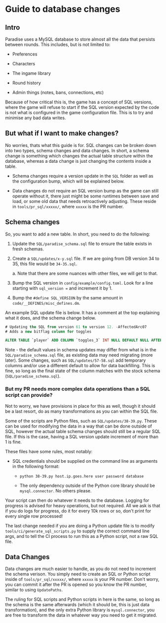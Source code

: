 # Guide to database changes

## Intro

Paradise uses a MySQL database to store almost all the data that persists
between rounds. This includes, but is not limited to:

- Preferences

- Characters

- The ingame library

- Round history

- Admin things (notes, bans, connections, etc)

Because of how critical this is, the game has a concept of SQL versions, where
the game will refuse to start if the SQL version expected by the code is not
what is configured in the game configuration file. This is to try and minimise
any bad data writes.

## But what if I want to make changes?

No worries, thats what this guide is for. SQL changes can be broken down into
two types, schema changes and data changes. In short, a schema change is
something which changes the actual table structure within the database, whereas
a data change is just changing the contents inside a table.

- Schema changes require a version update in the `SQL` folder as well as the
  configuration bump, which will be explained below.

- Data changes do not require an SQL version bump as the game can still operate
  without it, there just might be some runtimes between save and load, or some
  old data that needs retroactively adjusting. These reside in
  `tools/pr_sql/xxxxx/`, where `xxxxx` is the PR number.

## Schema changes

So, you want to add a new table. In short, you need to do the following:

1. Update the `SQL/paradise_schema.sql` file to ensure the table exists in
  fresh schemas.

2. Create a `SQL/updates/x-y.sql` file. If we are going from DB version 34 to
  35, this file would be `34-35.sql`.

    a. Note that there are some nuances with other files, we will get to that.

3. Bump the SQL version in `config/example/config.toml`. Look for a line
  starting with `sql_version =` and increment it by 1.

4. Bump the `#define SQL_VERSION` by the same amount in `code/__DEFINES/misc_defines.dm`.

An example SQL update file is below. It has a comment at the top explaining
what it does, and the schema change below.

```sql
# Updating the SQL from version 61 to version 12. -AffectedArc07
# Adds a new bitflag column for toggles

ALTER TABLE `player` ADD COLUMN `toggles_3` INT NULL DEFAULT NULL AFTER `toggles_2`;
```

Note - the default values in schema updates may differ from what is in the
`SQL/paradise_schema.sql` file, as existing data may need migrating
(more later). Some changes, such as `SQL/updates/57-58.sql` add temporary
columns and/or use a different default to allow for data backfilling. This is
fine, so long as the final state of the column matches with the stock schema
(`SQL/paradise_schema.sql`).

### But my PR needs more complex data operations than a SQL script can provide?

Not to worry, we have provisions in place for this as well, though it should be
a last resort, do as many transformations as you can within the SQL file.

Some of the scripts are Python files, such as `SQL/updates/38-39.py`. These can
be used for modifying the data in a way that can be done outside of SQL,
however the actual table schema changes should still be a regular SQL file. If
this is the case, having a SQL version update increment of more than 1 is fine.

These files have some rules, most notably:

- SQL credentials should be supplied on the command line as arguments in the
  following format:

    - `python 38-39.py host.ip.goes.here user password database`

    - The only dependency outside of the Python core library should be
      `mysql.connector`. No others please.

Your script can then do whatever it needs to the database. Logging for progress
is advised for heavy operations, but not required. All we ask is that if you do
logs for progress, do it for every 10k rows or so, don't print for every single
row processed!

The last change needed if you are doing a Python update file is to modify
`tools/ci/generate_sql_scripts.py` to supply the correct command line args, and
to tell the CI process to run this as a Python script, not a raw SQL file.

## Data Changes

Data changes are much easier to handle, as you do not need to increment the
schema verison. You simply need to create an SQL or Python script inside of
`tools/pr_sql/xxxxx/`, where `xxxxx` is your PR number. Don't worry, you can
commit it after the PR is opened so you know the PR number, similar to using
`UpdatePaths`.

The ruling for SQL scripts and Python scripts in here is the same, so long as
the schema is the same afterwards (which it should be, this is just data
transformation), and the only extra Python library is `mysql.connector`, you
are free to transform the data in whatever way you need to get it migrated.
